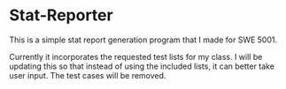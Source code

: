 # Stat-Reporter
This is a simple stat report generation program that I made for SWE 5001.

Currently it incorporates the requested test lists for my class.  I will
be updating this so that instead of using the included lists, it can
better take user input.   The test cases will be removed.
